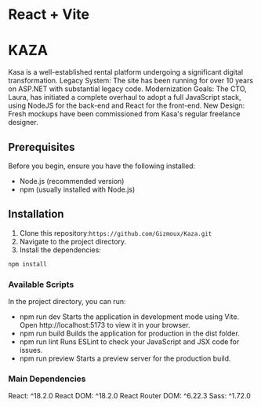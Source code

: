 # React + Vite

# KAZA

Kasa is a well-established rental platform undergoing a significant digital transformation.
Legacy System: The site has been running for over 10 years on ASP.NET with substantial legacy code.
Modernization Goals: The CTO, Laura, has initiated a complete overhaul to adopt a full JavaScript stack, using NodeJS for the back-end and React for the front-end.
New Design: Fresh mockups have been commissioned from Kasa's regular freelance designer.

## Prerequisites

Before you begin, ensure you have the following installed:

- Node.js (recommended version)
- npm (usually installed with Node.js)

## Installation

1. Clone this repository:`https://github.com/Gizmoux/Kaza.git`
2. Navigate to the project directory.
3. Install the dependencies:

```bash
npm install
```

### Available Scripts

In the project directory, you can run:

- npm run dev
  Starts the application in development mode using Vite.
  Open http://localhost:5173 to view it in your browser.
- npm run build
  Builds the application for production in the dist folder.
- npm run lint
  Runs ESLint to check your JavaScript and JSX code for issues.
- npm run preview
  Starts a preview server for the production build.

### Main Dependencies

React: ^18.2.0
React DOM: ^18.2.0
React Router DOM: ^6.22.3
Sass: ^1.72.0
